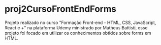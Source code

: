 # proj2CursoFrontEndForms
Projeto realizado no curso "Formação Front-end - HTML, CSS, JavaScript, React e +" na plataforma Udemy ministrado por Matheus Battisti,
esse projeto foi focado em utilizar os conhecimentos obtidos sobre forms em HTML.

